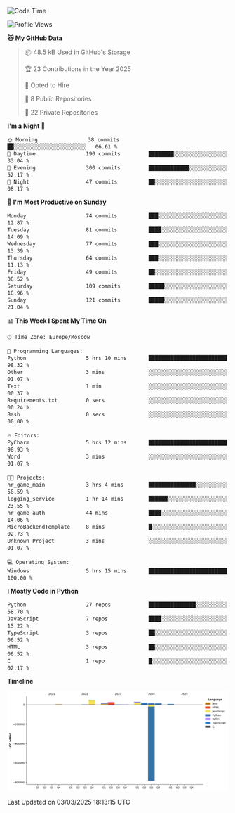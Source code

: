 <!--START_SECTION:waka-->
![Code Time](http://img.shields.io/badge/Code%20Time-613%20hrs%2042%20mins-blue)

![Profile Views](http://img.shields.io/badge/Profile%20Views-1-blue)

**🐱 My GitHub Data** 

> 📦 48.5 kB Used in GitHub's Storage 
 > 
> 🏆 23 Contributions in the Year 2025
 > 
> 💼 Opted to Hire
 > 
> 📜 8 Public Repositories 
 > 
> 🔑 22 Private Repositories 
 > 
**I'm a Night 🦉** 

```text
🌞 Morning                38 commits          ██░░░░░░░░░░░░░░░░░░░░░░░   06.61 % 
🌆 Daytime                190 commits         ████████░░░░░░░░░░░░░░░░░   33.04 % 
🌃 Evening                300 commits         █████████████░░░░░░░░░░░░   52.17 % 
🌙 Night                  47 commits          ██░░░░░░░░░░░░░░░░░░░░░░░   08.17 % 
```
📅 **I'm Most Productive on Sunday** 

```text
Monday                   74 commits          ███░░░░░░░░░░░░░░░░░░░░░░   12.87 % 
Tuesday                  81 commits          ████░░░░░░░░░░░░░░░░░░░░░   14.09 % 
Wednesday                77 commits          ███░░░░░░░░░░░░░░░░░░░░░░   13.39 % 
Thursday                 64 commits          ███░░░░░░░░░░░░░░░░░░░░░░   11.13 % 
Friday                   49 commits          ██░░░░░░░░░░░░░░░░░░░░░░░   08.52 % 
Saturday                 109 commits         █████░░░░░░░░░░░░░░░░░░░░   18.96 % 
Sunday                   121 commits         █████░░░░░░░░░░░░░░░░░░░░   21.04 % 
```


📊 **This Week I Spent My Time On** 

```text
🕑︎ Time Zone: Europe/Moscow

💬 Programming Languages: 
Python                   5 hrs 10 mins       █████████████████████████   98.32 % 
Other                    3 mins              ░░░░░░░░░░░░░░░░░░░░░░░░░   01.07 % 
Text                     1 min               ░░░░░░░░░░░░░░░░░░░░░░░░░   00.37 % 
Requirements.txt         0 secs              ░░░░░░░░░░░░░░░░░░░░░░░░░   00.24 % 
Bash                     0 secs              ░░░░░░░░░░░░░░░░░░░░░░░░░   00.00 % 

🔥 Editors: 
PyCharm                  5 hrs 12 mins       █████████████████████████   98.93 % 
Word                     3 mins              ░░░░░░░░░░░░░░░░░░░░░░░░░   01.07 % 

🐱‍💻 Projects: 
hr_game_main             3 hrs 4 mins        ███████████████░░░░░░░░░░   58.59 % 
logging_service          1 hr 14 mins        ██████░░░░░░░░░░░░░░░░░░░   23.55 % 
hr_game_auth             44 mins             ████░░░░░░░░░░░░░░░░░░░░░   14.06 % 
MicroBackendTemplate     8 mins              █░░░░░░░░░░░░░░░░░░░░░░░░   02.73 % 
Unknown Project          3 mins              ░░░░░░░░░░░░░░░░░░░░░░░░░   01.07 % 

💻 Operating System: 
Windows                  5 hrs 15 mins       █████████████████████████   100.00 % 
```

**I Mostly Code in Python** 

```text
Python                   27 repos            ███████████████░░░░░░░░░░   58.70 % 
JavaScript               7 repos             ████░░░░░░░░░░░░░░░░░░░░░   15.22 % 
TypeScript               3 repos             ██░░░░░░░░░░░░░░░░░░░░░░░   06.52 % 
HTML                     3 repos             ██░░░░░░░░░░░░░░░░░░░░░░░   06.52 % 
C                        1 repo              █░░░░░░░░░░░░░░░░░░░░░░░░   02.17 % 
```



**Timeline**

![Lines of Code chart](https://raw.githubusercontent.com/adlemx/adlemx/main/assets/bar_graph.png)


 Last Updated on 03/03/2025 18:13:15 UTC
<!--END_SECTION:waka-->

